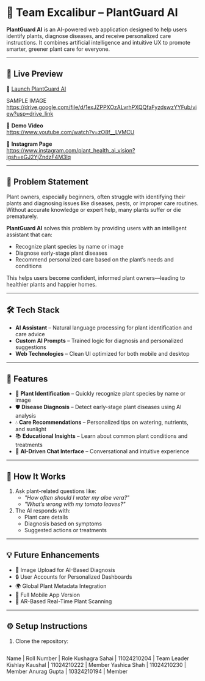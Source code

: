 # 🌿 Team Excalibur – PlantGuard AI

**PlantGuard AI** is an AI-powered web application designed to help users identify plants, diagnose diseases, and receive personalized care instructions. It combines artificial intelligence and intuitive UX to promote smarter, greener plant care for everyone.

---

## 🚀 Live Preview

🔗 [Launch PlantGuard AI](https://preview--plantguard-ai-bloom-61.lovable.app/)

SAMPLE IMAGE https://drive.google.com/file/d/1exJZPPXOzALvrhPXQQfaFyzdswzYYFub/view?usp=drive_link

🎥 **Demo Video**  
https://www.youtube.com/watch?v=zO8f__LVMCU

📸 **Instagram Page**  
https://www.instagram.com/plant_health_ai_vision?igsh=eGJ2YjZndzF4M3lq

---

## 🧩 Problem Statement

Plant owners, especially beginners, often struggle with identifying their plants and diagnosing issues like diseases, pests, or improper care routines. Without accurate knowledge or expert help, many plants suffer or die prematurely.

**PlantGuard AI** solves this problem by providing users with an intelligent assistant that can:
- Recognize plant species by name or image
- Diagnose early-stage plant diseases
- Recommend personalized care based on the plant’s needs and conditions

This helps users become confident, informed plant owners—leading to healthier plants and happier homes.

---

## 🛠️ Tech Stack

- **AI Assistant** – Natural language processing for plant identification and care advice  
- **Custom AI Prompts** – Trained logic for diagnosis and personalized suggestions  
- **Web Technologies** – Clean UI optimized for both mobile and desktop  

---

## 🌱 Features

- 🌼 **Plant Identification** – Quickly recognize plant species by name or image  
- 🛡️ **Disease Diagnosis** – Detect early-stage plant diseases using AI analysis  
- 💧 **Care Recommendations** – Personalized tips on watering, nutrients, and sunlight  
- 📚 **Educational Insights** – Learn about common plant conditions and treatments  
- 🤖 **AI-Driven Chat Interface** – Conversational and intuitive experience  

---

## 📌 How It Works

1. Ask plant-related questions like:
   - *"How often should I water my aloe vera?"*
   - *"What’s wrong with my tomato leaves?"*
2. The AI responds with:
   - Plant care details
   - Diagnosis based on symptoms
   - Suggested actions or treatments

---

## 💡 Future Enhancements

- 📸 Image Upload for AI-Based Diagnosis  
- 🔒 User Accounts for Personalized Dashboards  
- 🌍 Global Plant Metadata Integration  
- 📱 Full Mobile App Version  
- 🧪 AR-Based Real-Time Plant Scanning  

---

## ⚙️ Setup Instructions

1. Clone the repository:  
   ```basH (https://github.com/kiritosahai/Excalibur)


Name | Roll Number | Role
Kushagra Sahai | 11024210204 | Team Leader
Kishlay Kaushal | 11024210222 | Member
Yashica Shah | 11024210230 | Member
Anurag Gupta | 10324210194 | Member
